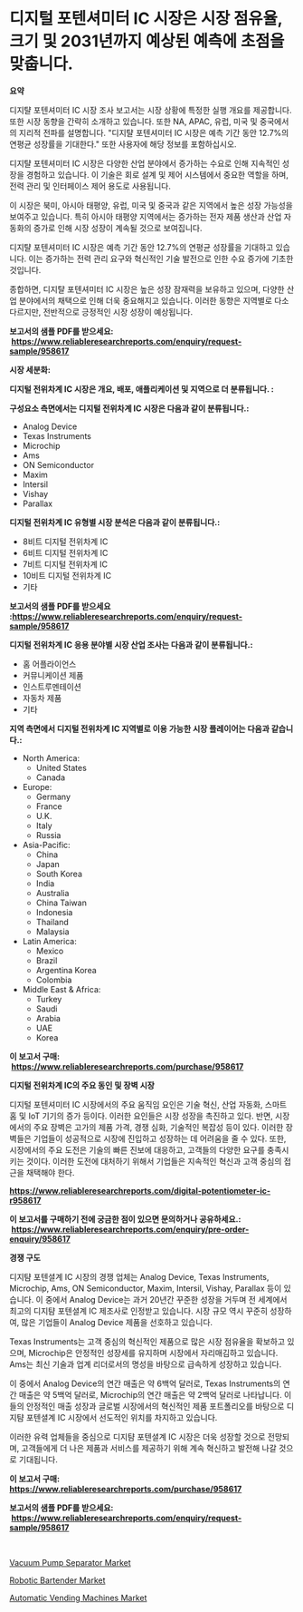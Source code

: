 <p><h1>디지털 포텐셔미터 IC 시장은 시장 점유율, 크기 및 2031년까지 예상된 예측에 초점을 맞춥니다.</h1></p><p><strong>요약</strong></p>
<p><p>디지턀 포텐셔미터 IC 시장 조사 보고서는 시장 상황에 특정한 실행 개요를 제공합니다. 또한 시장 동향을 간략히 소개하고 있습니다. 또한 NA, APAC, 유럽, 미국 및 중국에서의 지리적 전파를 설명합니다. "디지턀 포텐셔미터 IC 시장은 예측 기간 동안 12.7%의 연평균 성장률을 기대한다." 또한 사용자에 해당 정보를 포함하십시오.</p><p>디지턀 포텐셔미터 IC 시장은 다양한 산업 분야에서 증가하는 수요로 인해 지속적인 성장을 경험하고 있습니다. 이 기술은 회로 설계 및 제어 시스템에서 중요한 역할을 하며, 전력 관리 및 인터페이스 제어 용도로 사용됩니다.</p><p>이 시장은 북미, 아시아 태평양, 유럽, 미국 및 중국과 같은 지역에서 높은 성장 가능성을 보여주고 있습니다. 특히 아시아 태평양 지역에서는 증가하는 전자 제품 생산과 산업 자동화의 증가로 인해 시장 성장이 계속될 것으로 보여집니다.</p><p>디지턀 포텐셔미터 IC 시장은 예측 기간 동안 12.7%의 연평균 성장률을 기대하고 있습니다. 이는 증가하는 전력 관리 요구와 혁신적인 기술 발전으로 인한 수요 증가에 기초한 것입니다.</p><p>종합하면, 디지턀 포텐셔미터 IC 시장은 높은 성장 잠재력을 보유하고 있으며, 다양한 산업 분야에서의 채택으로 인해 더욱 중요해지고 있습니다. 이러한 동향은 지역별로 다소 다르지만, 전반적으로 긍정적인 시장 성장이 예상됩니다.</p></p>
<p><strong>보고서의 샘플 PDF를 받으세요: &nbsp;<a href="https://www.reliableresearchreports.com/enquiry/request-sample/958617">https://www.reliableresearchreports.com/enquiry/request-sample/958617</a></strong></p>
<p><strong>시장 세분화:</strong></p>
<p><strong> 디지털 전위차계 IC 시장은 개요, 배포, 애플리케이션 및 지역으로 더 분류됩니다. :</strong></p>
<p><strong>구성요소 측면에서는 디지털 전위차계 IC 시장은 다음과 같이 분류됩니다.:</strong></p>
<p><ul><li>Analog Device</li><li>Texas Instruments</li><li>Microchip</li><li>Ams</li><li>ON Semiconductor</li><li>Maxim</li><li>Intersil</li><li>Vishay</li><li>Parallax</li></ul></p>
<p><strong> 디지털 전위차계 IC 유형별 시장 분석은 다음과 같이 분류됩니다.:</strong></p>
<p><ul><li>8비트 디지털 전위차계 IC</li><li>6비트 디지털 전위차계 IC</li><li>7비트 디지털 전위차계 IC</li><li>10비트 디지털 전위차계 IC</li><li>기타</li></ul></p>
<p><strong>보고서의 샘플 PDF를 받으세요 :<a href="https://www.reliableresearchreports.com/enquiry/request-sample/958617">https://www.reliableresearchreports.com/enquiry/request-sample/958617</a></strong></p>
<p><strong> 디지털 전위차계 IC 응용 분야별 시장 산업 조사는 다음과 같이 분류됩니다.:</strong></p>
<p><ul><li>홈 어플라이언스</li><li>커뮤니케이션 제품</li><li>인스트루멘테이션</li><li>자동차 제품</li><li>기타</li></ul></p>
<p><strong>지역 측면에서 디지털 전위차계 IC 지역별로 이용 가능한 시장 플레이어는 다음과 같습니다.:</strong></p>
<p><ul>
    <li>
        North America:
        <ul>
            <li>United States</li>
            <li>Canada</li>
        </ul>
    </li>
    <li>
        Europe:
        <ul>
            <li>Germany</li>
            <li>France</li>
            <li>U.K.</li>
            <li>Italy</li>
            <li>Russia</li>
        </ul>
    </li>
    <li>
        Asia-Pacific:
        <ul>
            <li>China</li>
            <li>Japan</li>
            <li>South Korea</li>
            <li>India</li>
            <li>Australia</li>
            <li>China Taiwan</li>
            <li>Indonesia</li>
            <li>Thailand</li>
            <li>Malaysia</li>
        </ul>
    </li>
    <li>
        Latin America:
        <ul>
            <li>Mexico</li>
            <li>Brazil</li>
            <li>Argentina Korea</li>
            <li>Colombia</li>
        </ul>
    </li>
    <li>
        Middle East & Africa:
        <ul>
            <li>Turkey</li>
            <li>Saudi</li>
            <li>Arabia</li>
            <li>UAE</li>
            <li>Korea</li>
        </ul>
    </li>
    </ul></p>
<p><strong>이 보고서 구매: &nbsp;<a href="https://www.reliableresearchreports.com/purchase/958617">https://www.reliableresearchreports.com/purchase/958617</a></strong></p>
<p><strong>디지털 전위차계 IC의 주요 동인 및 장벽 시장</strong></p>
<p><p>디지털 포텐셔미터 IC 시장에서의 주요 움직임 요인은 기술 혁신, 산업 자동화, 스마트 홈 및 IoT 기기의 증가 등이다. 이러한 요인들은 시장 성장을 촉진하고 있다. 반면, 시장에서의 주요 장벽은 고가의 제품 가격, 경쟁 심화, 기술적인 복잡성 등이 있다. 이러한 장벽들은 기업들이 성공적으로 시장에 진입하고 성장하는 데 어려움을 줄 수 있다. 또한, 시장에서의 주요 도전은 기술의 빠른 진보에 대응하고, 고객들의 다양한 요구를 충족시키는 것이다. 이러한 도전에 대처하기 위해서 기업들은 지속적인 혁신과 고객 중심의 접근을 채택해야 한다.</p></p>
<p><strong><a href="https://www.reliableresearchreports.com/digital-potentiometer-ic-r958617">https://www.reliableresearchreports.com/digital-potentiometer-ic-r958617</a></strong></p>
<p><strong>이 보고서를 구매하기 전에 궁금한 점이 있으면 문의하거나 공유하세요.: &nbsp;<a href="https://www.reliableresearchreports.com/enquiry/pre-order-enquiry/958617">https://www.reliableresearchreports.com/enquiry/pre-order-enquiry/958617</a></strong></p>
<p><strong>경쟁 구도</strong></p>
<p><p>디지턈 포텐셜계 IC 시장의 경쟁 업체는 Analog Device, Texas Instruments, Microchip, Ams, ON Semiconductor, Maxim, Intersil, Vishay, Parallax 등이 있습니다. 이 중에서 Analog Device는 과거 20년간 꾸준한 성장을 거두며 전 세계에서 최고의 디지턈 포텐셜계 IC 제조사로 인정받고 있습니다. 시장 규모 역시 꾸준히 성장하여, 많은 기업들이 Analog Device 제품을 선호하고 있습니다.</p><p>Texas Instruments는 고객 중심의 혁신적인 제품으로 많은 시장 점유율을 확보하고 있으며, Microchip은 안정적인 성장세를 유지하며 시장에서 자리매김하고 있습니다. Ams는 최신 기술과 업계 리더로서의 명성을 바탕으로 급속하게 성장하고 있습니다.</p><p>이 중에서 Analog Device의 연간 매출은 약 6백억 달러로, Texas Instruments의 연간 매출은 약 5백억 달러로, Microchip의 연간 매출은 약 2백억 달러로 나타납니다. 이들의 안정적인 매출 성장과 글로벌 시장에서의 혁신적인 제품 포트폴리오를 바탕으로 디지턈 포텐셜계 IC 시장에서 선도적인 위치를 차지하고 있습니다.</p><p>이러한 유력 업체들을 중심으로 디지턈 포텐셜계 IC 시장은 더욱 성장할 것으로 전망되며, 고객들에게 더 나은 제품과 서비스를 제공하기 위해 계속 혁신하고 발전해 나갈 것으로 기대됩니다.</p></p>
<p><strong>이 보고서 구매: &nbsp; <a href="https://www.reliableresearchreports.com/purchase/958617">https://www.reliableresearchreports.com/purchase/958617</a></strong></p>
<p><strong>보고서의 샘플 PDF를 받으세요: &nbsp;<a href="https://www.reliableresearchreports.com/enquiry/request-sample/958617">https://www.reliableresearchreports.com/enquiry/request-sample/958617</a></strong><strong></strong></p>
<p>&nbsp;</p>
<p><p><a href="https://www.linkedin.com/pulse/vacuum-pump-separator-market-research-report-its-history-aeu4e?trackingId=nn1ZWYseFjeHdPY4%2FirOXQ%3D%3D">Vacuum Pump Separator Market</a></p><p><a href="https://www.linkedin.com/pulse/robotic-bartender-market-comprehensive-assessment-type-application-gmdue?trackingId=gzFwegIcvPaWAKZFRlD59A%3D%3D">Robotic Bartender Market</a></p><p><a href="https://www.linkedin.com/pulse/analyzing-automatic-vending-machines-market-global-industry-tph4e?trackingId=ETp07x4pTOrsfWooOeDgQg%3D%3D">Automatic Vending Machines Market</a></p></p>